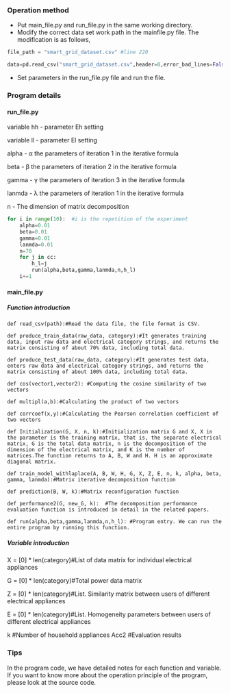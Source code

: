 ### Operation method
* Put main_file.py and run_file.py in the same working directory.
* Modify the correct data set work path in the mainfile.py file. The modification is as follows,
```Python
file_path = "smart_grid_dataset.csv" #line 220
```
```Python
data=pd.read_csv("smart_grid_dataset.csv",header=0,error_bad_lines=False) #line 252
```
* Set parameters in the run_file.py file and run the file.
### Program details
#### run_file.py
variable hh - parameter Eh setting

variable ll - parameter El setting

alpha - α the parameters of iteration 1 in the iterative formula

beta - β the parameters of iteration 2 in the  iterative formula

gamma - γ the parameters of iteration 3 in the iterative formula

lanmda - λ the parameters of iteration 1 in the iterative formula

n - The dimension of matrix decomposition

```Python
for i in range(10):  #i is the repetition of the experiment
    alpha=0.01 
    beta=0.01 
    gamma=0.01 
    lanmda=0.01 
    n=70 
    for j in cc:
        h_l=j
        run(alpha,beta,gamma,lanmda,n,h_l)
    i+=1
```

#### main_file.py
##### Function introduction
```
def read_csv(path):#Read the data file, the file format is CSV.
```
```
def produce_train_data(raw_data, category):#It generates training data, input raw data and electrical category strings, and returns the matrix consisting of about 70% data, including total data.
```
```
def produce_test_data(raw_data, category):#It generates test data, enters raw data and electrical category strings, and returns the matrix consisting of about 100% data, including total data.
```
```
def cos(vector1,vector2): #Computing the cosine similarity of two vectors
```
```
def multipl(a,b):#Calculating the product of two vectors
```
```
def corrcoef(x,y):#Calculating the Pearson correlation coefficient of two vectors
```
```
def Initialization(G, X, n, k):#Initialization matrix G and X, X in the parameter is the training matrix, that is, the separate electrical matrix, G is the total data matrix, n is the decomposition of the dimension of the electrical matrix, and K is the number of matrices.The function returns to A, B, W and H. H is an approximate diagonal matrix.
```
```
def train_model_withlaplace(A, B, W, H, G, X, Z, E, n, k, alpha, beta, gamma, lanmda):#Matrix iterative decomposition function
```
```
def prediction(B, W, k):#Matrix reconfiguration function
```
```
def performance2(G, new_G, k):  #The decomposition performance evaluation function is introduced in detail in the related papers.
```
```
def run(alpha,beta,gamma,lanmda,n,h_l): #Program entry. We can run the entire program by running this function.
```
##### Variable introduction
 X = [0] * len(category)#List of data matrix for individual electrical appliances
 
 G = [0] * len(category)#Total power data matrix
 
 Z = [0] * len(category)#List. Similarity matrix between users of different electrical appliances
 
 E = [0] * len(category)#List. Homogeneity parameters between users of different electrical appliances
 
 k #Number of household appliances
 Acc2 #Evaluation results
 
### Tips
In the program code, we have detailed notes for each function and variable. If you want to know more about the operation principle of the program, please look at the source code.
